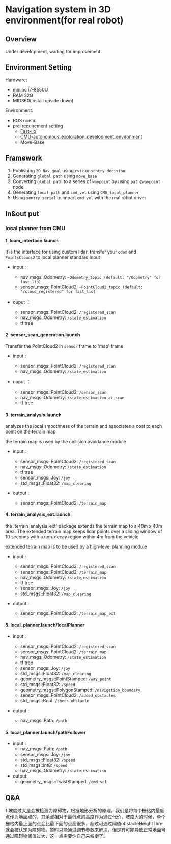 # Navigation system in 3D environment(for real robot)

## Overview
Under development, waiting for improvement

## Environment Setting

Hardware:
- minipc i7-8550U
- RAM 32G
- MID360(Install upside down)


Environment:
- ROS noetic
- pre-requirement setting 
  - [Fast-lio](https://github.com/hku-mars/FAST_LIO)
  - [CMU-autonomous_exploration_development_environment](https://github.com/HongbiaoZ/autonomous_exploration_development_environment)
  - Move-Base


## Framework

 1. Publishing `2D Nav goal` using `rviz` or `sentry_decision`
 2. Generating `global path` using `move_base`
 3. Converting `global path` to a series of `waypoint` by using `path2waypoint` node
 4. Generating `local path` and `cmd_vel` using `CMU_local_planner`
 5. Using `sentry_serial` to impart `cmd_vel` with the real robot driver

## In&out put

### local planner from CMU

#### 1. loam_interface.launch
It is the interface for using custom lidar, transfer your `odom` and `PointsClouds2` to local planner standard input

- input :
  - nav_msgs::Odometry: `~Odometry_topic (default: "/Odometry" for fast_lio)`
  - sensor_msgs::PointCloud2: `~PointCloud2_topic (default: "/cloud_registered" for fast_lio)`


- ouput ：
  - sensor_msgs::PointCloud2: `/registered_scan` 
  - nav_msgs::Odometry: `/state_estimation`
  - tf tree

#### 2. sensor_scan_generation.launch
Transfer the PointCloud2 in `sensor` frame to 'map' frame

- input :
  - sensor_msgs::PointCloud2: `/registered_scan` 
  - nav_msgs::Odometry: `/state_estimation`


- ouput ：
  - sensor_msgs::PointCloud2: `/sensor_scan`
  - nav_msgs::Odometry: `/state_estimation_at_scan`
  - tf tree

#### 3. terrain_analysis.launch
analyzes the local smoothness of the terrain and associates a cost to each point on the terrain map

the terrain map is used by the collision avoidance module

- input :
  - sensor_msgs::PointCloud2: `/registered_scan` 
  - nav_msgs::Odometry: `/state_estimation`
  - tf tree
  - sensor_msgs::Joy: `/joy`
  - std_msgs::Float32: `/map_clearing`

- output : 
  - sensor_msgs::PointCloud2: `/terrain_map`

#### 4. terrain_analysis_ext.launch
 the 'terrain_analysis_ext' package extends the terrain map to a 40m x 40m area. The extended terrain map keeps lidar points over a sliding window of 10 seconds with a non-decay region within 4m from the vehicle

 extended terrain map is to be used by a high-level planning module

- input :
  - sensor_msgs::PointCloud2: `/registered_scan` 
  - sensor_msgs::PointCloud2: `/terrain_map`
  - nav_msgs::Odometry: `/state_estimation`
  - tf tree
  - sensor_msgs::Joy: `/joy`
  - std_msgs::Float32: `/map_clearing`

- output : 
  - sensor_msgs::PointCloud2: `/terrain_map_ext`


#### 5. local_planner.launch/localPlanner
- input :
  - sensor_msgs::PointCloud2: `/registered_scan` 
  - sensor_msgs::PointCloud2: `/terrain_map`
  - nav_msgs::Odometry: `/state_estimation`
  - tf tree
  - sensor_msgs::Joy: `/joy`
  - std_msgs::Float32: `/map_clearing`
  - geometry_msgs::PointStamped: `/way_point`
  - std_msgs::Float32: `/speed`
  - geometry_msgs::PolygonStamped: `/navigation_boundary`
  - sensor_msgs::PointCloud2: `/added_obstacles`
  - std_msgs::Bool: `/check_obstacle`

- output : 
  - nav_msgs::Path: `/path`

#### 5. local_planner.launch/pathFollower
- input :
  - nav_msgs::Path: `/path`
  - sensor_msgs::Joy: `/joy`
  - std_msgs::Float32: `/speed`
  - std_msgs::int8: `/speed`
  - nav_msgs::Odometry: `/state_estimation`
- output:
  - geometry_msgs::TwistStamped: `/cmd_vel`


## Q&A

1.坡度过大是会被检测为障碍物，根据地形分析的原理，我们是将每个栅格内最低点作为地面点的，其余点相对于最低点的高度作为通过代价，坡度大的时候，单个栅格内最上面的点会比最下面的点高很多，超过可通过阈值obstacleHeightThre就会被认定为障碍物。暂时只能通过调节参数来解决，但是有可能导致正常地面可通过障碍物阈值过大，这一点需要你自己来权衡了。

<!-- 
## bug recording

### 1. Dynamic Obstacle
problem: When some dynamic obstacles passing by, there are some pointclouds would be saved and can not be automatically clear.

-  在清理体素数组时，有一个判断条件是(laserCloudTime - systemInitTime - point.intensity <decayTime || dis < noDecayDis)我觉得这里的或应该改成和


-->